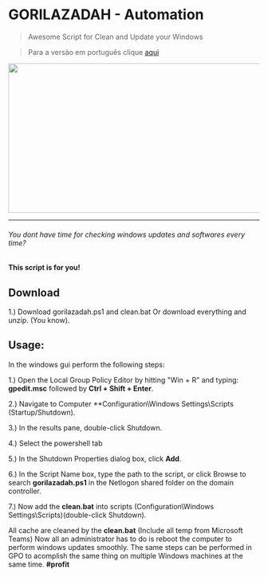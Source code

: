 # GORILAZADAH - Automation 
> Awesome Script for Clean and Update your Windows 

> Para a versão em português clique [aqui](https://github.com/cristiancmoises/gorilazadah/blob/main/LEIA-ME.md)

<img src="https://github.com/cristiancmoises/gorilazadah/assets/86272521/7f99f8b2-f13d-4740-b553-c6c0f2b58dd7" height=300 width=560>

___________________
          
###### You dont have time for checking windows updates and softwares every time? 
#### This script is for you!

## Download
1.) Download gorilazadah.ps1 and clean.bat Or download everything and unzip. (You know).
## Usage:
In the windows gui perform the following steps:

1.) Open the Local Group Policy Editor by hitting "Win + R" and typing: **gpedit.msc** followed by **Ctrl + Shift + Enter**.

2.) Navigate to Computer **Configuration\Windows Settings\Scripts (Startup/Shutdown).

3.) In the results pane, double-click Shutdown.

4.) Select the powershell tab

5.) In the Shutdown Properties dialog box, click **Add**.

6.) In the Script Name box, type the path to the script, or click Browse to search **gorilazadah.ps1** in the Netlogon shared folder on the domain controller.

7.) Now add the **clean.bat** into scripts (Configuration\Windows Settings\Scripts)(double-click Shutdown). 

All cache are cleaned by the **clean.bat** (Include all temp from Microsoft Teams)
Now all an administrator has to do is reboot the computer to perform windows updates smoothly.
The same steps can be performed in GPO to acomplish the same thing on multiple Windows machines at the same time. **#profit**

